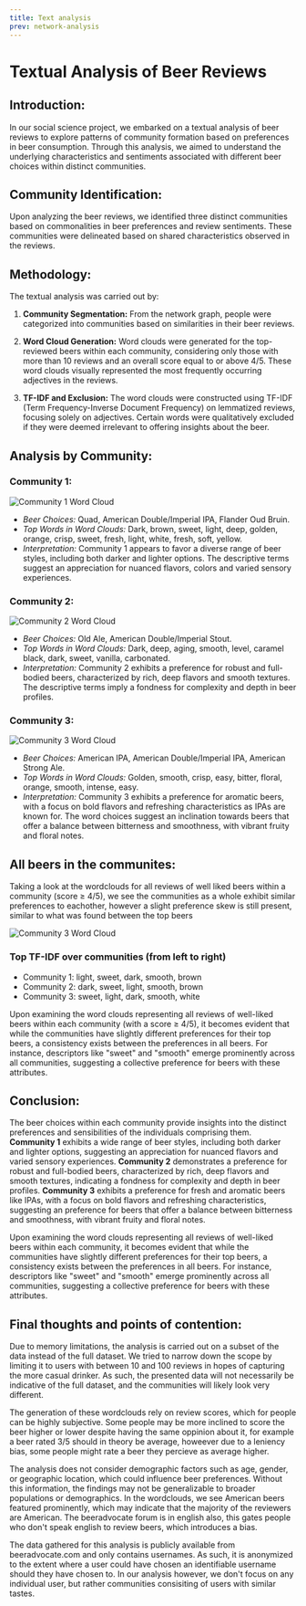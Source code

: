 ```yaml
---
title: Text analysis
prev: network-analysis
---
```


# Textual Analysis of Beer Reviews

## **Introduction:**
In our social science project, we embarked on a textual analysis of beer reviews to explore patterns of community formation based on preferences in beer consumption. Through this analysis, we aimed to understand the underlying characteristics and sentiments associated with different beer choices within distinct communities.

## **Community Identification:**
Upon analyzing the beer reviews, we identified three distinct communities based on commonalities in beer preferences and review sentiments. These communities were delineated based on shared characteristics observed in the reviews.

## **Methodology:**
The textual analysis was carried out by:

1. **Community Segmentation:** From the network graph, people were categorized into communities based on similarities in their beer reviews.
  
2. **Word Cloud Generation:** Word clouds were generated for the top-reviewed beers within each community, considering only those with more than 10 reviews and an overall score equal to or above 4/5. These word clouds visually represented the most frequently occurring adjectives in the reviews.

3. **TF-IDF and Exclusion:** The word clouds were constructed using TF-IDF (Term Frequency-Inverse Document Frequency) on lemmatized reviews, focusing solely on adjectives. Certain words were qualitatively excluded if they were deemed irrelevant to offering insights about the beer.


## **Analysis by Community:**

### **Community 1:**
![Community 1 Word Cloud](/images/community0.png)
- *Beer Choices:* Quad, American Double/Imperial IPA, Flander Oud Bruin.
- *Top Words in Word Clouds:* Dark, brown, sweet, light, deep, golden, orange, crisp, sweet, fresh, light, white, fresh, soft, yellow.
- *Interpretation:* Community 1 appears to favor a diverse range of beer styles, including both darker and lighter options. The descriptive terms suggest an appreciation for nuanced flavors, colors and varied sensory experiences.

### **Community 2:**
![Community 2 Word Cloud](/images/community1.png)
- *Beer Choices:* Old Ale, American Double/Imperial Stout.
- *Top Words in Word Clouds:* Dark, deep, aging, smooth, level, caramel black, dark, sweet, vanilla, carbonated.
- *Interpretation:* Community 2 exhibits a preference for robust and full-bodied beers, characterized by rich, deep flavors and smooth textures. The descriptive terms imply a fondness for complexity and depth in beer profiles.

### **Community 3:**
![Community 3 Word Cloud](/images/community2.png)
- *Beer Choices:* American IPA, American Double/Imperial IPA, American Strong Ale.
- *Top Words in Word Clouds:* Golden, smooth, crisp, easy, bitter, floral, orange, smooth, intense, easy.
- *Interpretation:* Community 3 exhibits a preference for aromatic beers, with a focus on bold flavors and refreshing characteristics as IPAs are known for. The word choices suggest an inclination towards beers that offer a balance between bitterness and smoothness, with vibrant fruity and floral notes.

## **All beers in the communites:**
Taking a look at the wordclouds for all reviews of well liked beers within a community (score ≥ 4/5), we see the communities as a whole exhibit similar preferences to eachother, however a slight preference skew is still present, similar to what was found between the top beers

![Community 3 Word Cloud](/images/community2.png)
### Top TF-IDF over communities (from left to right)
- Community 1: light, sweet, dark, smooth, brown
- Community 2: dark, sweet, light, smooth, brown
- Community 3: sweet, light, dark, smooth, white

Upon examining the word clouds representing all reviews of well-liked beers within each community (with a score ≥ 4/5), it becomes evident that while the communities have slightly different preferences for their top beers, a consistency exists between the preferences in all beers. For instance, descriptors like "sweet" and "smooth" emerge prominently across all communities, suggesting a collective preference for beers with these attributes.


## **Conclusion:**
The beer choices within each community provide insights into the distinct preferences and sensibilities of the individuals comprising them. **Community 1** exhibits a wide range of beer styles, including both darker and lighter options, suggesting an appreciation for nuanced flavors and varied sensory experiences. **Community 2** demonstrates a preference for robust and full-bodied beers, characterized by rich, deep flavors and smooth textures, indicating a fondness for complexity and depth in beer profiles. **Community 3** exhibits a preference for fresh and aromatic beers like IPAs, with a focus on bold flavors and refreshing characteristics, suggesting an preference for beers that offer a balance between bitterness and smoothness, with vibrant fruity and floral notes.

Upon examining the word clouds representing all reviews of well-liked beers within each community, it becomes evident that while the communities have slightly different preferences for their top beers, a consistency exists between the preferences in all beers. For instance, descriptors like "sweet" and "smooth" emerge prominently across all communities, suggesting a collective preference for beers with these attributes.

## **Final thoughts and points of contention:**
Due to memory limitations, the analysis is carried out on a subset of the data instead of the full dataset. We tried to narrow down the scope by limiting it to users with between 10 and 100 reviews in hopes of capturing the more casual drinker. As such, the presented data will not necessarily be indicative of the full dataset, and the communities will likely look very different.

The generation of these wordclouds rely on review scores, which for people can be highly subjective. Some people may be more inclined to score the beer higher or lower despite having the same oppinion about it, for example a beer rated 3/5 should in theory be average, howeever due to a leniency bias, some people might rate a beer they percieve as average higher.

The analysis does not consider demographic factors such as age, gender, or geographic location, which could influence beer preferences. Without this information, the findings may not be generalizable to broader populations or demographics. In the wordclouds, we see American beers featured prominently, which may indicate that the majority of the reviewers are American. The beeradvocate forum is in english also, this gates people who don't speak english to review beers, which introduces a bias.

The data gathered for this analysis is publicly available from beeradvocate.com and only contains usernames. As such, it is anonymized to the extent where a user could have chosen an identifiable username should they have chosen to. In our analysis however, we don't focus on any individual user, but rather communities consisiting of users with similar tastes.